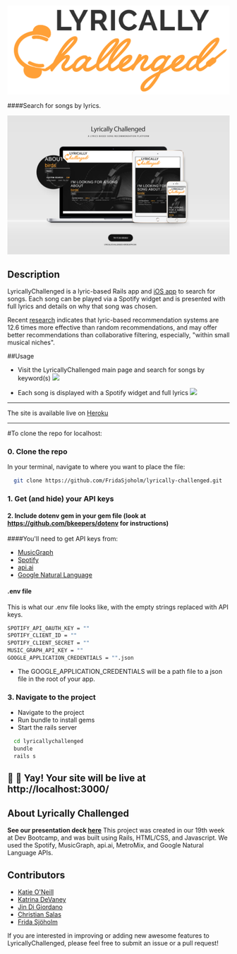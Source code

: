 
![Lyrically Challenged](https://github.com/FridaSjoholm/lyrically-challenged/blob/development/app/assets/images/LClogo.png?raw=true)

####Search for songs by lyrics.

![Lyrically Challenged Mockup](https://github.com/FridaSjoholm/lyrically-challenged/blob/development/app/assets/images/Lyrically-Challenged-Presentation.jpg?raw=true)

## Description
LyricallyChallenged is a lyric-based Rails app and [iOS app](https://github.com/FridaSjoholm/Lycheee) to search for songs.  Each song can be played via a Spotify widget and is presented with full lyrics and details on why that song was chosen.

Recent [research](https://www.cse.unr.edu/~mgunes/papers/ComNet16Lyric.pdf) indicates that lyric-based recommendation systems are 12.6 times more effective than random recommendations, and may offer better recommendations than collaborative filtering, especially, "within small musical niches".

##Usage
* Visit the LyricallyChallenged main page and search for songs by keyword(s)
![](https://media.giphy.com/media/y6tNjPEAn7eaA/giphy.gif)

* Each song is displayed with a Spotify widget and full lyrics
![](https://media.giphy.com/media/ODhZk2POEhilG/giphy.gif)

---
The site is available live on [Heroku](http://lyricallychallenged.herokuapp.com/)

---
#To clone the repo for localhost:

### 0. Clone the repo

In your terminal, navigate to where you want to place the file:
```bash
  git clone https://github.com/FridaSjoholm/lyrically-challenged.git
```

### 1. Get (and hide) your API keys

#### 2. Include dotenv gem in your gem file (look at https://github.com/bkeepers/dotenv for instructions)

####You'll need to get API keys from:
- [MusicGraph](https://developer.musicgraph.com/)
- [Spotify](https://developer.spotify.com/web-api/)
- [api.ai](https://docs.api.ai/)
- [Google Natural Language](https://cloud.google.com/natural-language/)

#### .env file
This is what our .env file looks like, with the empty strings replaced with API keys.

```bash
SPOTIFY_API_OAUTH_KEY = ""
SPOTIFY_CLIENT_ID = ""
SPOTIFY_CLIENT_SECRET = ""
MUSIC_GRAPH_API_KEY = ""
GOOGLE_APPLICATION_CREDENTIALS = "".json
```
* The GOOGLE_APPLICATION_CREDENTIALS will be a path file to a json file in the root of your app.

### 3. Navigate to the project
- Navigate to the project
- Run bundle to install gems
- Start the rails server

```bash
  cd lyricallychallenged
  bundle
  rails s
```
🎉 🎉 Yay! Your site will be live at http://localhost:3000/
---

## About Lyrically Challenged
__See our presentation deck [here](https://docs.google.com/presentation/d/18gs0EuPftq-oOJ0Y8CxVBfq1NHgCIdqfTmrZaZVhhj0/edit#slide=id.g1c13a4db47_0_36)__
This project was created in our 19th week at Dev Bootcamp, and was built using Rails, HTML/CSS, and Javascript.  We used the Spotify, MusicGraph, api.ai, MetroMix, and Google Natural Language APIs.

## Contributors

* [Katie O'Neill](https://github.com/katieboundary)
* [Katrina DeVaney](https://github.com/kattak)
* [Jin Di Giordano](https://github.com/jindigiordano)
* [Christian Salas](https://github.com/SalasC2)
* [Frida Sjöholm](https://github.com/FridaSjoholm)

If you are interested in improving or adding new awesome features to LyricallyChallenged, please feel free to submit an issue or a pull request!
